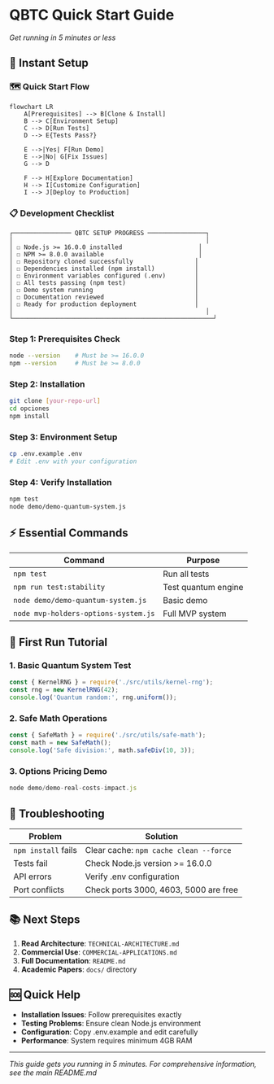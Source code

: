 # QBTC Quick Start Guide
*Get running in 5 minutes or less*

## 🚆 **Instant Setup**

### 🗺️ **Quick Start Flow**
```mermaid
flowchart LR
    A[Prerequisites] --> B[Clone & Install]
    B --> C[Environment Setup]
    C --> D[Run Tests]
    D --> E{Tests Pass?}
    
    E -->|Yes| F[Run Demo]
    E -->|No| G[Fix Issues]
    G --> D
    
    F --> H[Explore Documentation]
    H --> I[Customize Configuration]
    I --> J[Deploy to Production]
```

### 📋 **Development Checklist**
```
┌──────────────── QBTC SETUP PROGRESS ────────────────┐
│                                                     │
│ ☐ Node.js >= 16.0.0 installed                     │
│ ☐ NPM >= 8.0.0 available                          │
│ ☐ Repository cloned successfully                 │
│ ☐ Dependencies installed (npm install)           │
│ ☐ Environment variables configured (.env)        │
│ ☐ All tests passing (npm test)                   │
│ ☐ Demo system running                            │
│ ☐ Documentation reviewed                         │
│ ☐ Ready for production deployment                │
│                                                     │
└───────────────────────────────────────────────────────┘
```

### Step 1: Prerequisites Check
```bash
node --version    # Must be >= 16.0.0
npm --version     # Must be >= 8.0.0
```

### Step 2: Installation
```bash
git clone [your-repo-url]
cd opciones
npm install
```

### Step 3: Environment Setup
```bash
cp .env.example .env
# Edit .env with your configuration
```

### Step 4: Verify Installation
```bash
npm test
node demo/demo-quantum-system.js
```

## ⚡ **Essential Commands**

| Command | Purpose |
|---------|---------|
| `npm test` | Run all tests |
| `npm run test:stability` | Test quantum engine |
| `node demo/demo-quantum-system.js` | Basic demo |
| `node mvp-holders-options-system.js` | Full MVP system |

## 🎯 **First Run Tutorial**

### 1. Basic Quantum System Test
```javascript
const { KernelRNG } = require('./src/utils/kernel-rng');
const rng = new KernelRNG(42);
console.log('Quantum random:', rng.uniform());
```

### 2. Safe Math Operations
```javascript
const { SafeMath } = require('./src/utils/safe-math');
const math = new SafeMath();
console.log('Safe division:', math.safeDiv(10, 3));
```

### 3. Options Pricing Demo
```javascript
node demo/demo-real-costs-impact.js
```

## 🔧 **Troubleshooting**

| Problem | Solution |
|---------|----------|
| `npm install` fails | Clear cache: `npm cache clean --force` |
| Tests fail | Check Node.js version >= 16.0.0 |
| API errors | Verify .env configuration |
| Port conflicts | Check ports 3000, 4603, 5000 are free |

## 📚 **Next Steps**

1. **Read Architecture**: `TECHNICAL-ARCHITECTURE.md`
2. **Commercial Use**: `COMMERCIAL-APPLICATIONS.md`
3. **Full Documentation**: `README.md`
4. **Academic Papers**: `docs/` directory

## 🆘 **Quick Help**

- **Installation Issues**: Follow prerequisites exactly
- **Testing Problems**: Ensure clean Node.js environment
- **Configuration**: Copy .env.example and edit carefully
- **Performance**: System requires minimum 4GB RAM

---

*This guide gets you running in 5 minutes. For comprehensive information, see the main README.md*
